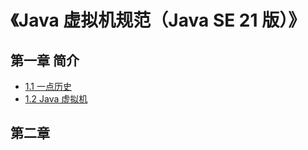 # 《Java 虚拟机规范（Java SE 21 版）》

## 第一章 简介
- [1.1 一点历史](docs/Chapter01-Introduction/1.1-A-Bit-of-History.md)
- [1.2 Java 虚拟机](docs/Chapter01-Introduction/1.2-The-Java-Virtual-Machine.md)

## 第二章 

